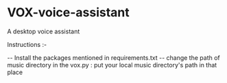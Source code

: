 # VOX-voice-assistant
A desktop voice assistant


Instructions :-

-- Install the packages mentioned in requirements.txt
-- change the path of music directory in the vox.py : put your local music directory's path in that place
